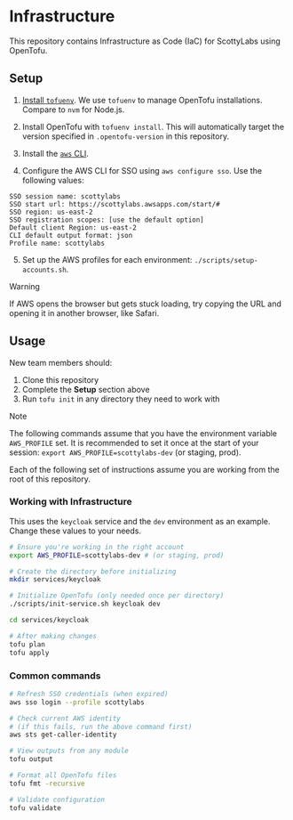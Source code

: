 # Infrastructure

This repository contains Infrastructure as Code (IaC) for ScottyLabs using OpenTofu.

## Setup

1. [Install `tofuenv`](https://github.com/tofuutils/tofuenv?tab=readme-ov-file#installation). We use `tofuenv` to manage OpenTofu installations. Compare to `nvm` for Node.js.

2. Install OpenTofu with `tofuenv install`. This will automatically target the version specified in `.opentofu-version` in this repository.

3. Install the [`aws` CLI](https://docs.aws.amazon.com/cli/latest/userguide/getting-started-install.html#getting-started-install-instructions).

4. Configure the AWS CLI for SSO using `aws configure sso`. Use the following values:

```
SSO session name: scottylabs
SSO start url: https://scottylabs.awsapps.com/start/#
SSO region: us-east-2
SSO registration scopes: [use the default option]
Default client Region: us-east-2
CLI default output format: json
Profile name: scottylabs
```

5. Set up the AWS profiles for each environment: `./scripts/setup-accounts.sh`.

> [!WARNING]
> If AWS opens the browser but gets stuck loading, try copying the URL and opening it in another browser, like Safari.

## Usage

New team members should:

1. Clone this repository
2. Complete the **Setup** section above
3. Run `tofu init` in any directory they need to work with

> [!NOTE]
> The following commands assume that you have the environment variable `AWS_PROFILE` set. It is recommended to set it once at the start of your session: `export AWS_PROFILE=scottylabs-dev` (or staging, prod).

Each of the following set of instructions assume you are working from the root of this repository.

### Working with Infrastructure

This uses the `keycloak` service and the `dev` environment as an example. Change these values to your needs.

```bash
# Ensure you're working in the right account
export AWS_PROFILE=scottylabs-dev # (or staging, prod)

# Create the directory before initializing
mkdir services/keycloak

# Initialize OpenTofu (only needed once per directory)
./scripts/init-service.sh keycloak dev

cd services/keycloak

# After making changes
tofu plan
tofu apply
```

### Common commands

```bash
# Refresh SSO credentials (when expired)
aws sso login --profile scottylabs

# Check current AWS identity
# (if this fails, run the above command first)
aws sts get-caller-identity

# View outputs from any module
tofu output

# Format all OpenTofu files
tofu fmt -recursive

# Validate configuration
tofu validate
```
